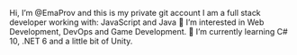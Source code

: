 Hi, I’m @EmaProv and this is my private git account
I am a full stack developer working with: JavaScript and Java
👀 I’m interested in Web Development, DevOps and Game Development.
🌱 I’m currently learning C# 10, .NET 6 and a little bit of Unity.
